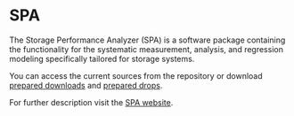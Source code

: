 SPA
===

The Storage Performance Analyzer (SPA) is a software package containing the functionality for the systematic measurement, analysis, and regression modeling specifically tailored for storage systems. 

You can access the current sources from the repository or download <a href="https://sdqweb.ipd.kit.edu/eclipse/spa/releases/" target="_blank">prepared downloads</a> and <a href="https://sdqweb.ipd.kit.edu/eclipse/spa/drops/" target="_blank">prepared drops</a>.


For further description visit the <a href="http://storageperformanceanalyzer.github.io/SPA" target="_blank">SPA website</a>. 
